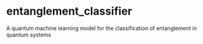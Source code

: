 # entanglement_classifier
A quantum machine learning model for the classification of entanglement in quantum systems
